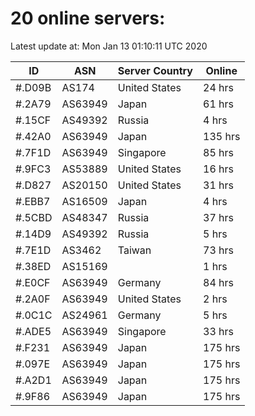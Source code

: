 # 20 online servers:

Latest update at: Mon Jan 13 01:10:11 UTC 2020

| ID | ASN | Server Country | Online |
| -- | --- | -------------- | ------ |
| #.D09B | AS174 | United States | 24 hrs |
| #.2A79 | AS63949 | Japan | 61 hrs |
| #.15CF | AS49392 | Russia | 4 hrs |
| #.42A0 | AS63949 | Japan | 135 hrs |
| #.7F1D | AS63949 | Singapore | 85 hrs |
| #.9FC3 | AS53889 | United States | 16 hrs |
| #.D827 | AS20150 | United States | 31 hrs |
| #.EBB7 | AS16509 | Japan | 4 hrs |
| #.5CBD | AS48347 | Russia | 37 hrs |
| #.14D9 | AS49392 | Russia | 5 hrs |
| #.7E1D | AS3462 | Taiwan | 73 hrs |
| #.38ED | AS15169 |  | 1 hrs |
| #.E0CF | AS63949 | Germany | 84 hrs |
| #.2A0F | AS63949 | United States | 2 hrs |
| #.0C1C | AS24961 | Germany | 5 hrs |
| #.ADE5 | AS63949 | Singapore | 33 hrs |
| #.F231 | AS63949 | Japan | 175 hrs |
| #.097E | AS63949 | Japan | 175 hrs |
| #.A2D1 | AS63949 | Japan | 175 hrs |
| #.9F86 | AS63949 | Japan | 175 hrs |

